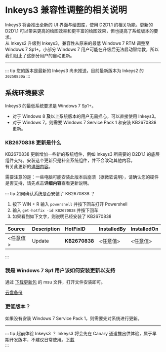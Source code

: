 # Inkeys3 兼容性调整的相关说明

Inkeys3 将会推出全新的 UI 界面与绘图库，使用 D2D1.1 的相关功能。更新的 D2D1.1 可以带来更高的绘图效率和更丰富的绘图效果，但也提高了系统版本的要求。  
从 Inkeys2 升级到 Inkeys3，兼容性从原来的最低 Windows 7 RTM 调整至 Windows 7 Sp1+。小部分 Windows 7 用户可能在升级后无法启动智绘教，所以我们阻止了这部分用户的自动更新。  

---
  
::: tip 您的版本是最新的
Inkeys3 尚未推送，目前最新版本为 Inkeys2 的 `20250830a`
:::

## 系统环境要求

Inkeys3 的最低系统要求是 Windows 7 Sp1+。  
- 对于 Windows 8 **及**以上系统版本的用户无需担心，可以直接使用 Inkeys3。  
- 对于 Windows 7，则需要 Windows 7 Service Pack 1 和安装 KB2670838 更新。

### KB2670838 更新是什么
KB2670838 更新增加一些新的系统组件，例如 Inkeys3 所需要的 D2D1.1 的底层组件支持。安装这个更新只是补全系统组件，并不会改动其他内容。  
有关此更新的[详细内容](https://support.microsoft.com/zh-cn/topic/windows-7-sp1-%E5%92%8C-windows-server-2008-r2-sp1-%E7%9A%84%E5%B9%B3%E5%8F%B0%E6%9B%B4%E6%96%B0-d97da9ca-c15c-b21f-ebb0-838f7be8d9f6)。 

需要注意的是：一些电脑可能安装此版本后崩溃（据微软说明），请确认您的硬件是否支持，请先点击**详细内容**查看更新说明。  

::: tip 如何确认系统是否安装了 KB2670838 ？
1. 按下 WIN + R 输入 `powershell` 并按下回车打开 Powershell  
2. 输入 `get-hotfix -id KB2670838` 并按下回车  
3. 如果看到如下文字，则说明已经安装了 KB2670838

| Source | Description | HotFixID | InstalledBy | InstalledOn |
| :- | :- | :- | :- | :- |
| <任意值> | Update | **KB2670838** | <任意值> | <任意值> |

:::

### 我是 Windows 7 Sp1 用户该如何安装更新以支持
通过 [下载更新包](https://www.microsoft.com/zh-cn/download/details.aspx?id=36805) 的 msu 文件，打开文件安装即可。  

[云盘备份](https://www.123912.com/s/duk9-58EAd)  


### 更低版本？
如果没有安装 Windows 7 Service Pack 1，则需要先对系统进行更新。  

---

::: tip 超前体验 Inkeys3 ？
Inkeys3 将会先在 Canary 通道推出供体验，属于早期开发版本，不建议日常使用。[下载](https://www.123912.com/s/duk9-L8EAd)  
:::
